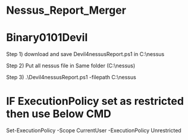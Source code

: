 # Nessus_Report_Merger
# Binary0101Devil

Step 1) download and save Devil4nessusReport.ps1 in C:\nessus  

Step 2) Put all nessus file in Same folder (C:\nessus)

Step 3) .\Devil4nessusReport.ps1 -filepath C:\nessus

# IF ExecutionPolicy set as restricted then use Below CMD

Set-ExecutionPolicy -Scope CurrentUser -ExecutionPolicy Unrestricted
